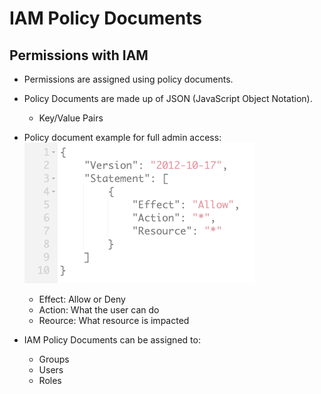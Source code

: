 # IAM Policy Documents

## Permissions with IAM
- Permissions are assigned using policy documents.
- Policy Documents are made up of JSON (JavaScript Object Notation).
    - Key/Value Pairs

- Policy document example for full admin access: 
   ![](2021-12-11-11-05-45.png)
     - Effect: Allow or Deny
     - Action:  What the user can do
     - Reource:  What resource is impacted

- IAM Policy Documents can be assigned to:
    - Groups
    - Users
    - Roles
